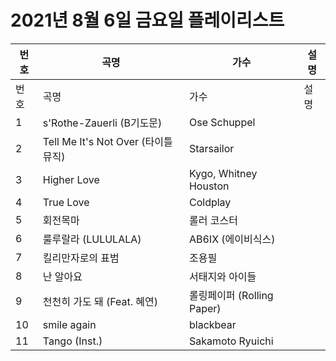 # 2021년 8월 6일 금요일 플레이리스트

| 번호 | 곡명 | 가수 | 설명 |
|------|------|------|------|
| 번호 | 곡명 | 가수 | 설명 |
| 1 | s'Rothe-Zauerli (B기도문) | Ose Schuppel |  |
| 2 | Tell Me It's Not Over (타이틀 뮤직) | Starsailor |  |
| 3 | Higher Love | Kygo, Whitney Houston |  |
| 4 | True Love | Coldplay |  |
| 5 | 회전목마 | 롤러 코스터 |  |
| 6 | 룰루랄라 (LULULALA) | AB6IX (에이비식스) |  |
| 7 | 킬리만자로의 표범 | 조용필 |  |
| 8 | 난 알아요 | 서태지와 아이들 |  |
| 9 | 천천히 가도 돼 (Feat. 혜연) | 롤링페이퍼 (Rolling Paper) |  |
| 10 | smile again | blackbear |  |
| 11 | Tango (Inst.) | Sakamoto Ryuichi |  |
